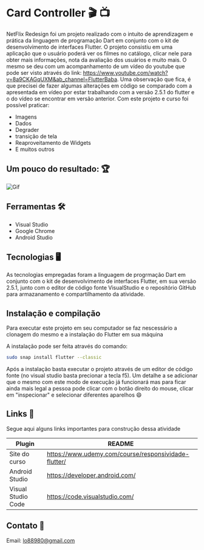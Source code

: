 # Card Controller 	:clapper: :tv:

NetFlix Redesign foi um projeto realizado com o intuito de aprendizagem e prática da linguagem de programação Dart em conjunto com o kit de desenvolvimento de interfaces Flutter. O projeto consistiu em uma aplicação que o usuário poderá ver os filmes no catálogo, clicar nele para obter mais informações, nota da avaliação dos usuários e muito mais. O mesmo se deu com um acompanhamento de um vídeo do youtube que pode ser visto através do link: https://www.youtube.com/watch?v=8a9CKAGqUXM&ab_channel=FlutterBaba. Uma observação que fica, é que precisei de fazer algumas alterações em código se comparado com a apresentada em vídeo por estar trabalhando com a versão 2.5.1 do flutter e o do vídeo se encontrar em versão anterior. Com este projeto e curso foi possível praticar:

- Imagens
- Dados
- Degrader
- transição de tela
- Reaproveitamento de Widgets
- E muitos outros


## Um pouco do resultado: :trophy:

![Gif](https://github.com/Leonardo1952/netflix_redesign/blob/master/gif.gif)

## Ferramentas :hammer_and_wrench:	

- Visual Studio
- Google Chrome
- Android Studio


## Tecnologias :desktop_computer:

As tecnologias empregadas foram a linguagem de progrmação Dart em conjunto com o kit de desenvolvimento de interfaces Flutter, em sua versão 2.5.1, junto com o editor de código fonte VisualStudio e o repositório GitHub para armazanamento e compartilhamento da atividade.


## Instalação e compilação

Para executar este projeto em seu computador se faz nescessário a clonagem do mesmo e a instalação do Flutter em sua máquina

A instalação pode ser feita através do comando:

```bash
sudo snap install flutter --classic
```
Após a instalação basta executar o projeto através de um editor de código fonte (no visual studio basta precionar a tecla f5). Um detalhe a se adicionar que o mesmo com este modo de execução já funcionará mas para ficar ainda mais legal a pessoa pode clicar com o botão direito do mouse, clicar em "inspecionar" e selecionar diferentes aparelhos :smile:


## Links :link:

Segue aqui alguns links importantes para construção dessa atividade

| Plugin | README |
| ------ | ------ |
| Site do curso | https://www.udemy.com/course/responsividade-flutter/ |
| Android Studio | https://developer.android.com/ |
| Visual Studio Code | https://code.visualstudio.com/ |


## Contato :email:

Email: lo88980@gmail.com
